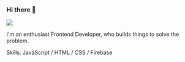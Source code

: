### Hi there 👋
![](https://twitter.com/emrankhan69/header_photo)

I'm an enthusiast Frontend Developer, who builds things to solve the problem. 


Skills: JavaScript / HTML / CSS / Firebase




